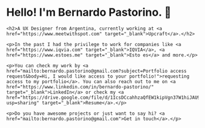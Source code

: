 <html>
<body>
	<h1>Hello! I'm Bernardo Pastorino. 👋</h1>
	
	<h2>A UX Designer from Argentina, currently working at <a href="https://www.meetwithspot.com" target="_blank">Upcraft</a>.</h2>
	
	<p>In the past I had the privilege to work for companies like <a href="https://www.iqvia.com" target="_blank">IQVIA</a>, <a href="https://www.estoes.me" target="_blank">Esto es</a> and more.</p>
		
	<p>You can check my work by <a href="mailto:bernardo.pastorino@gmail.com?subject=Portfolio access request&body=Hi, I would like access to your portfolio!">requesting access to my portfolio</a>. You can also reach out to me on <a href="https://www.linkedin.com/in/bernardo-pastorino/" target="_blank">LinkedIn</a> or check my <a href="https://drive.google.com/file/d/1IcsDCcahhzaQfEW1kipVgn37W1hiJAU9/view?usp=sharing" target="_blank">Resume</a>.</p>
		
	<p>Do you have awesome projects or just want to say hi? <a href="mailto:bernardo.pastorino@gmail.com">Get in touch</a>.</p>
</body>
</html>
